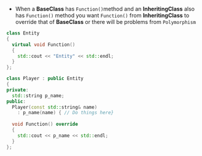 * When a **BaseClass** has ```Function()```method and an **InheritingClass** also has ```Function()``` method
you want ```Function()``` from **InheritingClass** to override that of **BaseClass** or there will be problems from ```Polymorphism```
```cpp
class Entity
{
  virtual void Function()
  {
    std::cout << "Entity" << std::endl;
  }
};

class Player : public Entity
{
private:
  std::string p_name;
public:
  Player(const std::string& name)
    : p_name(name) { // Do things here}
  
  void Function() override 
  {
    std::cout << p_name << std::endl;
  }
};
```
